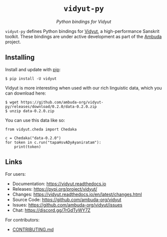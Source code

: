<div align="center">
<h1><code>vidyut-py</code></h1>
<p><i>Python bindings for Vidyut</i></p>
</div>

`vidyut-py` defines Python bindings for [Vidyut][vidyut], a high-performance
Sanskrit toolkit. These bindings are under active development as part of the
[Ambuda][ambuda] project.

[ambuda]: https://ambuda.org
[vidyut]: https://github.com/ambuda-org/vidyut


Installing
----------

Install and update with [pip](https://pip.pypa.io/en/stable/getting-started/):

    $ pip install -U vidyut

Vidyut is more interesting when used with our rich linguistic data, which you
can download here:

    $ wget https://github.com/ambuda-org/vidyut-py/releases/download/0.2.0/data-0.2.0.zip
    $ unzip data-0.2.0.zip

You can use this data like so:

    from vidyut.cheda import Chedaka

    c = Chedaka("data-0.2.0")
    for token in c.run("tapaHsvADyAyaniratam"):
        print(token)

Links
-----

For users:

- Documentation: https://vidyut.readthedocs.io
- Releases: https://pypi.org/project/vidyut/
- Changes: https://vidyut.readthedocs.io/en/latest/changes.html
- Source Code: https://github.com/ambuda-org/vidyut
- Issues: https://github.com/ambuda-org/vidyut/issues
- Chat: https://discord.gg/7rGdTyWY7Z

For contributors:

- [CONTRIBUTING.md](CONTRIBUTING.md)
